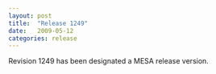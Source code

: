 ```yaml
---
layout: post
title:  "Release 1249"
date:   2009-05-12
categories: release
---
```


Revision 1249 has been designated a MESA release version.
